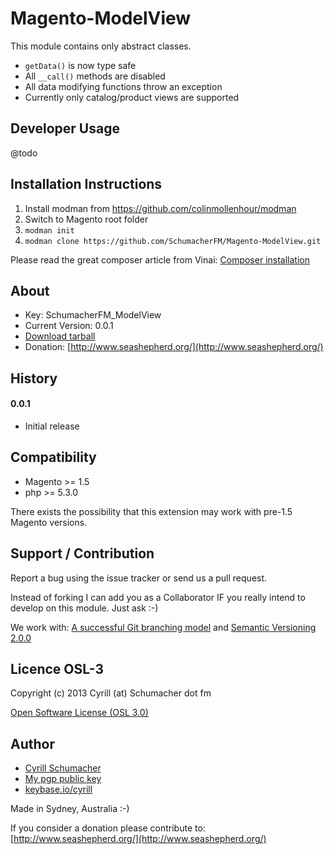 Magento-ModelView
===============

This module contains only abstract classes.

- `getData()` is now type safe
- All `__call()` methods are disabled
- All data modifying functions throw an exception
- Currently only catalog/product views are supported


Developer Usage
---------------

@todo




Installation Instructions
-------------------------
1. Install modman from https://github.com/colinmollenhour/modman
2. Switch to Magento root folder
3. `modman init`
4. `modman clone https://github.com/SchumacherFM/Magento-ModelView.git`

Please read the great composer article from Vinai: [Composer installation](http://magebase.com/magento-tutorials/composer-with-magento/)

About
-----

- Key: SchumacherFM_ModelView
- Current Version: 0.0.1
- [Download tarball](https://github.com/SchumacherFM/Magento-ModelView/tags)
- Donation: [http://www.seashepherd.org/](http://www.seashepherd.org/)

History
-------

#### 0.0.1

- Initial release


Compatibility
-------------

- Magento >= 1.5
- php >= 5.3.0

There exists the possibility that this extension may work with pre-1.5 Magento versions.

Support / Contribution
----------------------

Report a bug using the issue tracker or send us a pull request.

Instead of forking I can add you as a Collaborator IF you really intend to develop on this module. Just ask :-)

We work with: [A successful Git branching model](http://nvie.com/posts/a-successful-git-branching-model/) and [Semantic Versioning 2.0.0](http://semver.org/)

Licence OSL-3
-------------

Copyright (c) 2013 Cyrill (at) Schumacher dot fm

[Open Software License (OSL 3.0)](http://opensource.org/licenses/osl-3.0.php)

Author
------

- [Cyrill Schumacher](https://github.com/SchumacherFM)
- [My pgp public key](http://www.schumacher.fm/cyrill.asc)
- [keybase.io/cyrill](https://keybase.io/cyrill)

Made in Sydney, Australia :-)

If you consider a donation please contribute to: [http://www.seashepherd.org/](http://www.seashepherd.org/)
